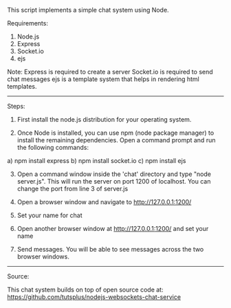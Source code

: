 This script implements a simple chat system using Node.

Requirements:
1) Node.js
2) Express
3) Socket.io
4) ejs

Note:
Express is required to create a server
Socket.io is required to send chat messages
ejs is a template system that helps in rendering html templates.

----------------------------------------------------------------------------------
Steps:

1) First install the node.js distribution for your operating system.

2) Once Node is installed, you can use npm (node package manager) to install the remaining dependencies. Open a command prompt and run the following commands:

a) npm install express
b) npm install socket.io
c) npm install ejs

3) Open a command window inside the 'chat' directory and type "node server.js". This will run the server on port 1200 of localhost. You can change the port from line 3 of server.js

4) Open a browser window and navigate to http://127.0.0.1:1200/

5) Set your name for chat

6) Open another browser window at http://127.0.0.1:1200/ and set your name

7) Send messages. You will be able to see messages across the two browser windows.

----------------------------------------------------------------------------------
Source:

This chat system builds on top of open source code at: https://github.com/tutsplus/nodejs-websockets-chat-service
